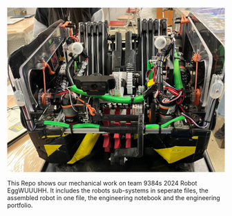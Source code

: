 <p align="center">
  <img src="https://github.com/TheTheAloe/FTC9384-2024-Robot/blob/main/images/IMG_1351.jpg">
</p>
This Repo shows our mechanical work on team 9384s 2024 Robot EggWUUUHH. It includes the robots sub-systems in seperate files, the assembled robot in one file, the engineering notebook and the engineering portfolio. 
